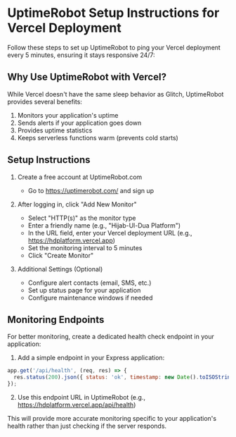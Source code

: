 # UptimeRobot Setup Instructions for Vercel Deployment

Follow these steps to set up UptimeRobot to ping your Vercel deployment every 5 minutes, ensuring it stays responsive 24/7:

## Why Use UptimeRobot with Vercel?

While Vercel doesn't have the same sleep behavior as Glitch, UptimeRobot provides several benefits:
1. Monitors your application's uptime
2. Sends alerts if your application goes down
3. Provides uptime statistics
4. Keeps serverless functions warm (prevents cold starts)

## Setup Instructions

1. Create a free account at UptimeRobot.com
   - Go to https://uptimerobot.com/ and sign up

2. After logging in, click "Add New Monitor"
   - Select "HTTP(s)" as the monitor type
   - Enter a friendly name (e.g., "Hijab-Ul-Dua Platform")
   - In the URL field, enter your Vercel deployment URL (e.g., https://hdplatform.vercel.app)
   - Set the monitoring interval to 5 minutes
   - Click "Create Monitor"

3. Additional Settings (Optional)
   - Configure alert contacts (email, SMS, etc.)
   - Set up status page for your application
   - Configure maintenance windows if needed

## Monitoring Endpoints

For better monitoring, create a dedicated health check endpoint in your application:

1. Add a simple endpoint in your Express application:
```javascript
app.get('/api/health', (req, res) => {
  res.status(200).json({ status: 'ok', timestamp: new Date().toISOString() });
});
```

2. Use this endpoint URL in UptimeRobot (e.g., https://hdplatform.vercel.app/api/health)

This will provide more accurate monitoring specific to your application's health rather than just checking if the server responds.